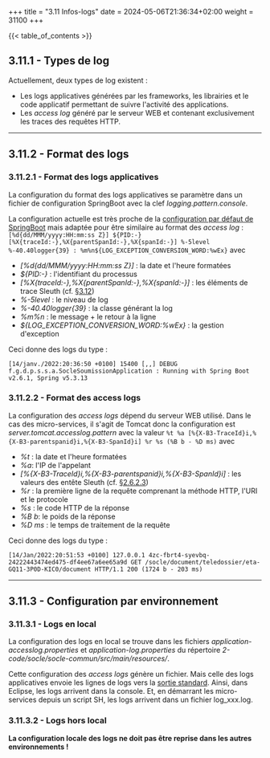 +++
title = "3.11 Infos-logs"
date = 2024-05-06T21:36:34+02:00
weight = 31100
+++

{{< table_of_contents >}}

## 3.11.1 - Types de log
Actuellement, deux types de log existent :
* Les logs applicatives générées par les frameworks, les librairies et le code applicatif permettant de suivre l'activité des applications.
* Les _access log_ généré par le serveur WEB et contenant exclusivement les traces des requêtes HTTP.

___
## 3.11.2 - Format des logs

### 3.11.2.1 - Format des logs applicatives
La configuration du format des logs applicatives se paramètre dans un fichier de configuration SpringBoot avec la clef _logging.pattern.console_.

La configuration actuelle est très proche de la [configuration par défaut de SpringBoot](https://docs.spring.io/spring-boot/docs/current/reference/htmlsingle/#features.logging.custom-log-configuration) mais adaptée pour être similaire au format des _access log_ :
```[%d{dd/MMM/yyyy:HH:mm:ss Z}] ${PID:-} [%X{traceId:-},%X{parentSpanId:-},%X{spanId:-}] %-5level %-40.40logger{39} : %m%n${LOG_EXCEPTION_CONVERSION_WORD:%wEx}```
avec 
* _[%d{dd/MMM/yyyy:HH:mm:ss Z}]_ : la date et l'heure formatées
* _${PID:-}_ : l'identifiant du processus
* _[%X{traceId:-},%X{parentSpanId:-},%X{spanId:-}]_ : les éléments de trace Sleuth (cf. [§3.12](/documentation/3developpement/3.12infosspring/))
* _%-5level_ : le niveau de log
* _%-40.40logger{39}_ : la classe générant la log
* _%m%n_ : le message + le retour à la ligne
* _${LOG_EXCEPTION_CONVERSION_WORD:%wEx}_ : la gestion d'exception


Ceci donne des logs du type : 
```
[14/janv./2022:20:36:50 +0100] 15400 [,,] DEBUG f.g.d.p.s.s.a.SocleSoumissionApplication : Running with Spring Boot v2.6.1, Spring v5.3.13
```

### 3.11.2.2 - Format des access logs
La configuration des _access logs_ dépend du serveur WEB utilisé. Dans le cas des micro-services, il s'agit de Tomcat donc la configuration est _server.tomcat.accesslog.pattern_ avec la valeur
```%t %a [%{X-B3-TraceId}i,%{X-B3-parentspanid}i,%{X-B3-SpanId}i] %r %s (%B b - %D ms)```
avec 
* _%t_ : la date et l'heure formatées
* _%a_: l'IP de l'appelant
* _[%{X-B3-TraceId}i,%{X-B3-parentspanid}i,%{X-B3-SpanId}i]_ : les valeurs des entête Sleuth (cf. [§2.6.2.3](/documentation/2conceptiondetaillee/2.6fonctionnalites/#2623---les-logs))
* _%r_ : la première ligne de la requête comprenant la méthode HTTP, l'URI et le protocole
* _%s_ : le code HTTP de la réponse
* _%B b_: le poids de la réponse
* _%D ms_ : le temps de traitement de la requête


Ceci donne des logs du type : 
```
[14/Jan/2022:20:51:53 +0100] 127.0.0.1 4zc-fbrt4-syevbq-24222443474ed475-df4ee67a6ee65a9d GET /socle/document/teledossier/eta-GQ11-3P0D-KIC0/document HTTP/1.1 200 (1724 b - 203 ms)
```
___
## 3.11.3 - Configuration par environnement
### 3.11.3.1 - Logs en local
La configuration des logs en local se trouve dans les fichiers _application-accesslog.properties_ et _application-log.properties_ du répertoire _2-code/socle/socle-commun/src/main/resources/_. 

Cette configuration des _access logs_ génère un fichier. Mais celle des logs applicatives envoie  les lignes de logs vers la [sortie standard](https://fr.wikipedia.org/wiki/Flux_standard#Sortie_standard).
Ainsi, dans Eclipse, les logs arrivent dans la console. Et, en démarrant les micro-services depuis un script SH, les logs arrivent dans un fichier log_xxx.log.

### 3.11.3.2 - Logs hors local
**La configuration locale des logs ne doit pas être reprise dans les autres environnements !**
